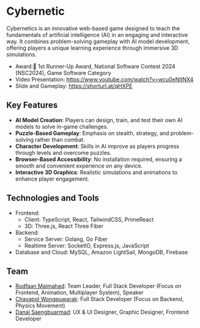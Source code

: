 # Cybernetic
Cybernetics is an innovative web-based game designed to teach the fundamentals of artificial intelligence (AI) in an engaging and interactive way. It combines problem-solving gameplay with AI model development, offering players a unique learning experience through immersive 3D simulations.
- Award:🥈 1st Runner-Up Award, National Software Contest 2024 (NSC2024), Game Software Category
- Video Presentation: https://www.youtube.com/watch?v=wcu0eNltNX4
- Slide and Gameplay: https://shorturl.at/qHXPE

## Key Features
- **AI Model Creation**: Players can design, train, and test their own AI models to solve in-game challenges.
- **Puzzle-Based Gameplay**: Emphasis on stealth, strategy, and problem-solving rather than combat.
- **Character Development**: Skills in AI improve as players progress through levels and overcome puzzles.
- **Browser-Based Accessibility**: No installation required, ensuring a smooth and convenient experience on any device.
- **Interactive 3D Graphics**: Realistic simulations and animations to enhance player engagement.

## Technologies and Tools
- Frontend:
  - Client: TypeScript, React, TailwindCSS, PrimeReact
  - 3D: Three.js, React Three Fiber
- Backend:
  - Service Server: Golang, Go Fiber
  - Realtime Server: SocketIO, Express.js, JavaScript  
- Database and Cloud: MySQL, Amazon LightSail, MongoDB, Firebase 

## Team
- [Rudfaan Maimahad](https://github.com/ffaann02): Team Leader, Full Stack Developer (Focus on Frontend, Animation, Multiplayer System), Speaker
- [Chayapol Wongpuwarak](https://github.com/kongkcypw): Full Stack Developer (Focus on Backend, Physics Movement)
- [Danai Saengbuarmad](https://github.com/DanaiLT): UX & UI Designer, Graphic Designer, Frontend Developer
